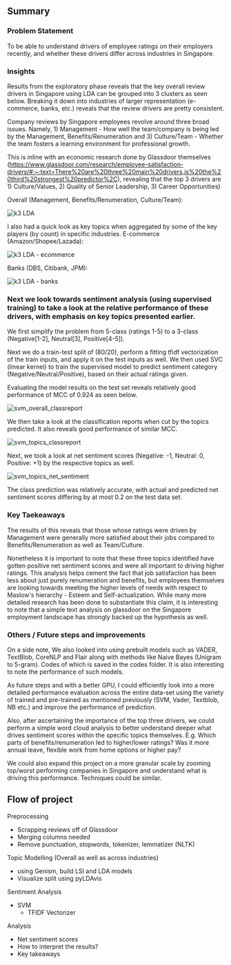 ## Summary
### Problem Statement
To be able to understand drivers of employee ratings on their employers recently, and whether these drivers differ across industries in Singapore.

### Insights
Results from the exploratory phase reveals that the key overall review drivers in Singapore using LDA can be grouped into 3 clusters as seen below. Breaking it down into industries of larger representation (e-commerce, banks, etc.) reveals that the review drivers are pretty consistent.

Company reviews by Singapore employees revolve around three broad issues. Namely, 1) Management - How well the team/company is being led by the Management, Benefits/Renumeration and 3) Culture/Team - Whether the team fosters a learning environment for professional growth. 

This is inline with an economic research done by Glassdoor themselves (https://www.glassdoor.com/research/employee-satisfaction-drivers/#:~:text=There%20are%20three%20main%20drivers,is%20the%20third%20strongest%20predictor%2C), revealing that the top 3 drivers are 1) Culture/Values, 2) Quality of Senior Leadership, 3) Career Opportunities)

Overall (Management, Benefits/Renumeration, Culture/Team):

![k3 LDA](https://user-images.githubusercontent.com/55055667/87762849-58b8e680-c846-11ea-954f-07c40cb1e8ab.png)


I also had a quick look as key topics when aggregated by some of the key players (by count) in specific industries.
E-commerce (Amazon/Shopee/Lazada):

![k3 LDA - ecommerce](https://user-images.githubusercontent.com/55055667/87763352-3ecbd380-c847-11ea-8188-51715f2f4bb7.png)


Banks (DBS, Citibank, JPM):

![k3 LDA - banks](https://user-images.githubusercontent.com/55055667/87916704-653b7a00-caa6-11ea-9a4e-e0f30d6b7542.png)


### Next we look towards sentiment analysis (using supervised training) to take a look at the relative performance of these drivers, with emphasis on key topics presented earlier.
We first simplify the problem from 5-class (ratings 1-5) to a 3-class (Negative[1-2], Neutral[3], Positive[4-5]).

Next we do a train-test split of (80/20), perform a fitting tfidf vectorization of the train inputs, and apply it on the test inputs as well.
We then used SVC (linear kernel) to train the supervised model to predict sentiment category (Negative/Neutral/Positive), based on their actual ratings given.

Evaluating the model results on the test set reveals relatively good performance of MCC of 0.924 as seen below.

![svm_overall_classreport](https://user-images.githubusercontent.com/55055667/87911567-6ff21100-ca9e-11ea-8f5a-b189c28b7a24.png)

We then take a look at the classification reports when cut by the topics predicted. It also reveals good performance of similar MCC.

![svm_topics_classreport](https://user-images.githubusercontent.com/55055667/87913619-f6f4b880-caa1-11ea-903f-4302ccc56267.png)

Next, we took a look at net sentiment scores (Negative: -1, Neutral: 0, Positive: +1) by the respective topics as well.

![svm_topics_net_sentiment](https://user-images.githubusercontent.com/55055667/87915954-65874580-caa5-11ea-8452-fc6312d77697.png)

The class prediction was relatively accurate, with actual and predicted net sentiment scores differing by at most 0.2 on the test data set.


### Key Taekeaways
The results of this reveals that those whose ratings were driven by Management were generally more satisfied about their jobs compared to Benefits/Renumeration as well as Team/Culture. 

Nonetheless it is important to note that these three topics identified have gotten positive net sentiment scores and were all important to driving higher ratings.
This analysis helps cement the fact that job satisfaction has been less about just purely renumeration and benefits, but employees themselves are looking towards meeting the higher levels of needs with respect to Maslow's hierarchy - Esteem and Self-actualization. While many more detailed research has been done to substantiate this claim, it is interesting to note that a simple text analysis on glassdoor on the Singapore employment landscape has strongly backed up the hypothesis as well.


### Others / Future steps and improvements
On a side note, We also looked into using prebuilt models such as VADER, TextBlob, CoreNLP and Flair along with methods like Naive Bayes (Unigram to 5-gram).
Codes of which is saved in the codes folder. It is also interesting to note the performance of such models.


As future steps and with a better GPU, I could efficiently look into a more detailed performance evaluation across the entire data-set using the variety of trained and pre-trained as mentioned previously (SVM, Vader, Textblob, NB etc.) and improve the performance of prediction.


Also, after ascertaining the importance of the top three drivers, we could perform a simple word cloud analysis to better understand deeper what drives sentiment scores within the specific topics themselves. E.g. Which parts of benefits/renumeration led to higher/lower ratings? Was it more annual leave, flexible work from home options or higher pay?


We could also expand this project on a more granular scale by zooming top/worst performing companies in Singapore and understand what is driving this performance. Techniques could be similar.


## Flow of project

Preprocessing
  - Scrapping reviews off of Glassdoor
  - Merging columns needed
  - Remove punctuation, stopwords, tokenizer, lemmatizer (NLTK)
  
Topic Modelling (Overall as well as across industries)
  - using Genism, build LSI and LDA models
  - Visualize split using pyLDAvis

Sentiment Analysis
  - SVM
    - TFIDF Vectorizer

Analysis
  - Net sentiment scores
  - How to interpret the results?
  - Key takeaways
